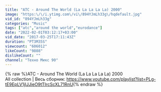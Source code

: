 ```yaml
---
title: "ATC - Around The World (La La La La La) 2000"
image: "https:\/\/i.ytimg.com\/vi\/894YJmLh33g\/hqdefault.jpg"
vid_id: "894YJmLh33g"
categories: "Music"
tags: ["atc","around the world","eurodance"]
date: "2022-02-01T03:12:17+03:00"
vid_date: "2017-03-25T17:11:43Z"
duration: "PT3M35S"
viewcount: "606012"
likeCount: "9808"
dislikeCount: ""
channel: "Техно Микс 90"
---
```

{% raw %}ATC - Around The World (La La La La La) 2000<br />All collection | Весь сборник:  <a rel="nofollow" target="blank" href="https://www.youtube.com/playlist?list=PLg-tE9EpLV1jIJJieO9tTIrcScXL71RnU">https://www.youtube.com/playlist?list=PLg-tE9EpLV1jIJJieO9tTIrcScXL71RnU</a>{% endraw %}
